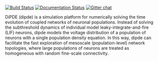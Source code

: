 [![Build Status](https://travis-ci.org/AllenInstitute/dipde.svg?branch=master)](https://travis-ci.org/AllenInstitute/dipde)
[![Documentation Status](https://readthedocs.org/projects/dipde/badge/?version=latest)](http://dipde.readthedocs.io/en/latest/?badge=latest)
[![Gitter chat](https://badges.gitter.im/dipde/gitter.png)](https://gitter.im/dipde/Lobby) 

DiPDE (dipde) is a simulation platform for numerically solving the time evolution of coupled networks of neuronal populations.
Instead of solving the subthreshold dynamics of individual model leaky-integrate-and-fire (LIF) neurons, dipde models the voltage distribution of a population of neurons with a single population density equation.
In this way, dipde can facilitate the fast exploration of mesoscale (population-level) network topologies, where large populations of neurons are treated as homogeneous with random fine-scale connectivity.

